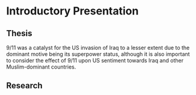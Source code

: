 # Introductory Presentation
## Thesis
9/11 was a catalyst for the US invasion of Iraq to a lesser extent due to the dominant motive being its superpower status, although it is also important to consider the effect of 9/11 upon US sentiment towards Iraq and other Muslim-dominant countries. 
## Research

